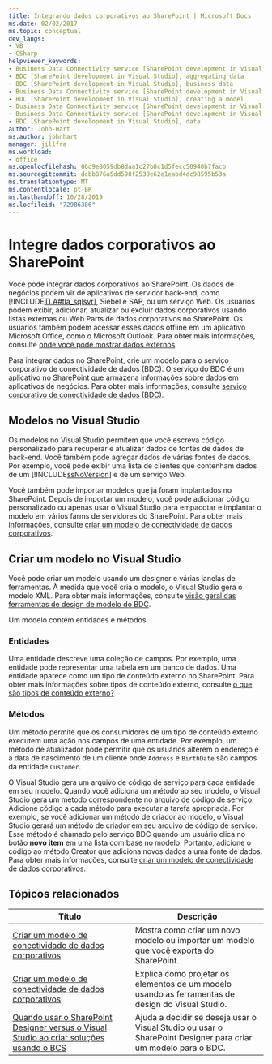 ```yaml
---
title: Integrando dados corporativos ao SharePoint | Microsoft Docs
ms.date: 02/02/2017
ms.topic: conceptual
dev_langs:
- VB
- CSharp
helpviewer_keywords:
- Business Data Connectivity service [SharePoint development in Visual Studio], business data
- BDC [SharePoint development in Visual Studio], aggregating data
- BDC [SharePoint development in Visual Studio], business data
- Business Data Connectivity service [SharePoint development in Visual Studio], aggregating data
- BDC [SharePoint development in Visual Studio], creating a model
- Business Data Connectivity service [SharePoint development in Visual Studio], creating a model
- Business Data Connectivity service [SharePoint development in Visual Studio], data
- BDC [SharePoint development in Visual Studio], data
author: John-Hart
ms.author: johnhart
manager: jillfra
ms.workload:
- office
ms.openlocfilehash: 06d9e8059db8daa1c27b8c1d5fecc50940b7facb
ms.sourcegitcommit: dcbb876a5dd598f2538e62e1eabd4dc98595b53a
ms.translationtype: MT
ms.contentlocale: pt-BR
ms.lasthandoff: 10/28/2019
ms.locfileid: "72986386"
---
```

# <a name="integrate-business-data-into-sharepoint"></a>Integre dados corporativos ao SharePoint
  Você pode integrar dados corporativos ao SharePoint. Os dados de negócios podem vir de aplicativos de servidor back-end, como [!INCLUDE[TLA#tla_sqlsvr](../sharepoint/includes/tlasharptla-sqlsvr-md.md)], Siebel e SAP, ou um serviço Web. Os usuários podem exibir, adicionar, atualizar ou excluir dados corporativos usando listas externas ou Web Parts de dados corporativos no SharePoint.  Os usuários também podem acessar esses dados offline em um aplicativo Microsoft Office, como o Microsoft Outlook. Para obter mais informações, consulte [onde você pode mostrar dados externos](/previous-versions/office/developer/sharepoint-2010/ee558737(v=office.14)).

 Para integrar dados no SharePoint, crie um modelo para o serviço corporativo de conectividade de dados (BDC). O serviço do BDC é um aplicativo no SharePoint que armazena informações sobre dados em aplicativos de negócios. Para obter mais informações, consulte [serviço corporativo de conectividade de dados (BDC)](/previous-versions/office/developer/sharepoint-2010/ee556407(v=office.14)).

## <a name="models-in-visual-studio"></a>Modelos no Visual Studio
 Os modelos no Visual Studio permitem que você escreva código personalizado para recuperar e atualizar dados de fontes de dados de back-end. Você também pode agregar dados de várias fontes de dados. Por exemplo, você pode exibir uma lista de clientes que contenham dados de um [!INCLUDE[ssNoVersion](../sharepoint/includes/ssnoversion-md.md)] e de um serviço Web.

 Você também pode importar modelos que já foram implantados no SharePoint. Depois de importar um modelo, você pode adicionar código personalizado ou apenas usar o Visual Studio para empacotar e implantar o modelo em vários farms de servidores do SharePoint. Para obter mais informações, consulte [criar um modelo de conectividade de dados corporativos](../sharepoint/creating-a-business-data-connectivity-model.md).

## <a name="design-a-model-in-visual-studio"></a>Criar um modelo no Visual Studio
 Você pode criar um modelo usando um designer e várias janelas de ferramentas. À medida que você cria o modelo, o Visual Studio gera o modelo XML. Para obter mais informações, consulte [visão geral das ferramentas de design de modelo do BDC](../sharepoint/bdc-model-design-tools-overview.md).

 Um modelo contém entidades e métodos.

### <a name="entities"></a>Entidades
 Uma entidade descreve uma coleção de campos. Por exemplo, uma entidade pode representar uma tabela em um banco de dados. Uma entidade aparece como um tipo de conteúdo externo no SharePoint. Para obter mais informações sobre tipos de conteúdo externo, consulte [o que são tipos de conteúdo externo?](/previous-versions/office/developer/sharepoint-2010/ee556391(v=office.14))

### <a name="methods"></a>Métodos
 Um método permite que os consumidores de um tipo de conteúdo externo executem uma ação nos campos de uma entidade. Por exemplo, um método de atualizador pode permitir que os usuários alterem o endereço e a data de nascimento de um cliente onde `Address` e `BirthDate` são campos da entidade `Customer`.

 O Visual Studio gera um arquivo de código de serviço para cada entidade em seu modelo. Quando você adiciona um método ao seu modelo, o Visual Studio gera um método correspondente no arquivo de código de serviço. Adicione código a cada método para executar a tarefa apropriada. Por exemplo, se você adicionar um método de criador ao modelo, o Visual Studio gerará um método de criador em seu arquivo de código de serviço. Esse método é chamado pelo serviço BDC quando um usuário clica no botão **novo item** em uma lista com base no modelo. Portanto, adicione o código ao método Creator que adiciona novos dados a uma fonte de dados. Para obter mais informações, consulte [criar um modelo de conectividade de dados corporativos](../sharepoint/designing-a-business-data-connectivity-model.md).

## <a name="related-topics"></a>Tópicos relacionados

|Título|Descrição|
|-----------|-----------------|
|[Criar um modelo de conectividade de dados corporativos](../sharepoint/creating-a-business-data-connectivity-model.md)|Mostra como criar um novo modelo ou importar um modelo que você exporta do SharePoint.|
|[Criar um modelo de conectividade de dados corporativos](../sharepoint/designing-a-business-data-connectivity-model.md)|Explica como projetar os elementos de um modelo usando as ferramentas de design do Visual Studio.|
|[Quando usar o SharePoint Designer versus o Visual Studio ao criar soluções usando o BCS](/previous-versions/office/developer/sharepoint-2010/ee558875(v=office.14))|Ajuda a decidir se deseja usar o Visual Studio ou usar o SharePoint Designer para criar um modelo para o BDC.|
